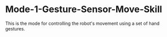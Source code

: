 # Mode-1-Gesture-Sensor-Move-Skill
This is the mode for controlling the robot's movement using a set of hand gestures.
